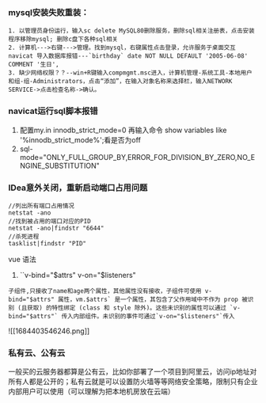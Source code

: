 ### mysql安装失败重装：
	1. 以管理员身份运行，输入sc delete MySQL80删除服务，删除sql相关注册表，点击安装程序移除mysql; 删除c盘下各种sql相关
	2. 计算机--->右键--->管理。找到mysql，右键属性点击登录，允许服务于桌面交互
	navicat 导入数据库报错---`birthday` date NOT NULL DEFAULT '2005-06-08' COMMENT '生日',
	3. 缺少网络权限？？--win+R键输入compmgmt.msc进入，计算机管理-系统工具-本地用户和组-组-Administrators，点击“添加”，在输入对象名称来选择栏，输入NETWORK SERVICE->点击检查名称->确认。

### navicat运行sql脚本报错
1. 配置my.in  innodb_strict_mode=0  再输入命令 show variables like '%innodb_strict_mode%';看是否为off
2. sql-mode="ONLY_FULL_GROUP_BY,ERROR_FOR_DIVISION_BY_ZERO,NO_ENGINE_SUBSTITUTION"

### IDea意外关闭，重新启动端口占用问题
	//列出所有端口占用情况
	netstat -ano
	//找到被占用的端口对应的PID
	netstat -ano|findstr "6644"
	//杀死进程
	tasklist|findstr "PID"

vue 语法
1. ``v-bind="$attrs"  v-on="$listeners"
```
子组件,只接收了name和age两个属性，其他属性没有接收，子组件可使用 v-bind="$attrs" 属性，vm.$attrs` 是一个属性，其包含了父作用域中不作为 prop 被识别 (且获取) 的特性绑定 (class 和 style 除外)。这些未识别的属性可以通过 `v-bind="$attrs"` 传入内部组件。未识别的事件可通过`v-on="$listeners"`传入
```

![[1684403546246.png]]

### 私有云、公有云
一般买的云服务器都算是公有云，比如你部署了一个项目到阿里云，访问ip地址对所有人都是公开的；私有云就是可以设置防火墙等等网络安全策略，限制只有企业内部用户可以使用（可以理解为把本地机房放在云端）

